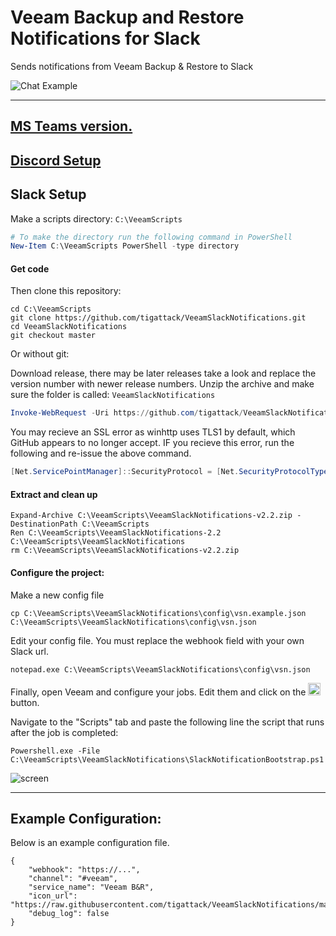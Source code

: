 # Veeam Backup and Restore Notifications for Slack

Sends notifications from Veeam Backup & Restore to Slack

![Chat Example](https://raw.githubusercontent.com/tigattack/VeeamSlackNotifications/master/asset/img/screens/sh-2.png)

---
[MS Teams version.](https://github.com/tigattack/VeeamTeamsNotifications)
---
## [Discord Setup](https://blog.tiga.tech/veeam-b-r-notifications-in-discord/)

## Slack Setup

Make a scripts directory: `C:\VeeamScripts`

```powershell
# To make the directory run the following command in PowerShell
New-Item C:\VeeamScripts PowerShell -type directory
```

#### Get code

Then clone this repository:

```shell
cd C:\VeeamScripts
git clone https://github.com/tigattack/VeeamSlackNotifications.git
cd VeeamSlackNotifications
git checkout master
```

Or without git:

Download release, there may be later releases take a look and replace the version number with newer release numbers.
Unzip the archive and make sure the folder is called: `VeeamSlackNotifications`
```powershell
Invoke-WebRequest -Uri https://github.com/tigattack/VeeamSlackNotifications/archive/2.1.zip -OutFile C:\VeeamScripts\VeeamSlackNotifications-v1.0.zip
```
You may recieve an SSL error as winhttp uses TLS1 by default, which GitHub appears to no longer accept. IF you recieve this error, run the following and re-issue the above command.
```powershell
[Net.ServicePointManager]::SecurityProtocol = [Net.SecurityProtocolType]::Tls12
```

#### Extract and clean up
```shell
Expand-Archive C:\VeeamScripts\VeeamSlackNotifications-v2.2.zip -DestinationPath C:\VeeamScripts
Ren C:\VeeamScripts\VeeamSlackNotifications-2.2 C:\VeeamScripts\VeeamSlackNotifications
rm C:\VeeamScripts\VeeamSlackNotifications-v2.2.zip
```

#### Configure the project:
Make a new config file
```shell
cp C:\VeeamScripts\VeeamSlackNotifications\config\vsn.example.json C:\VeeamScripts\VeeamSlackNotifications\config\vsn.json
```
 Edit your config file. You must replace the webhook field with your own Slack url.
 ```shell
notepad.exe C:\VeeamScripts\VeeamSlackNotifications\config\vsn.json
```

Finally, open Veeam and configure your jobs. Edit them and click on the <img src="asset/img/screens/sh-3.png" height="20"> button.

Navigate to the "Scripts" tab and paste the following line the script that runs after the job is completed:

```shell
Powershell.exe -File C:\VeeamScripts\VeeamSlackNotifications\SlackNotificationBootstrap.ps1
```

![screen](asset/img/screens/sh-1.png)

---

## Example Configuration:

Below is an example configuration file.

```shell
{
	"webhook": "https://...",
	"channel": "#veeam",
	"service_name": "Veeam B&R",
	"icon_url": "https://raw.githubusercontent.com/tigattack/VeeamSlackNotifications/master/asset/img/icon/VeeamB%26R.png",
	"debug_log": false
}
```
